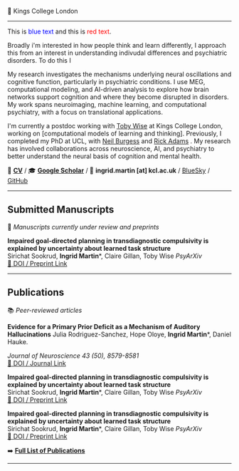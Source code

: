 📍 Kings College London 

---

This is <span style="color: blue;">blue text</span> and this is <span style="color: red;">red text</span>.

Broadly i'm interested in how people think and learn differently, I approach this from an interest in understanding indivudal differences and psychiatric disorders. To do this I 


My research investigates the mechanisms underlying neural oscillations and cognitive function, particularly in psychiatric conditions. I use MEG, computational modeling, and AI-driven analysis to explore how brain networks support cognition and where they become disrupted in disorders. My work spans neuroimaging, machine learning, and computational psychiatry, with a focus on translational applications.

I'm currently a postdoc working with [Toby Wise](https://thewiselab.org/) at Kings College London, working on [computational models of learning and thinking]. Previously, I completed my PhD at UCL, with [Neil Burgess](https://www.ucl.ac.uk/icn/research/research-groups/space-memory) and [Rick Adams](https://www.tcplab.org/home) . My research has involved collaborations across neuroscience, AI, and psychiatry to better understand the neural basis of cognition and mental health.

📄 **[CV](cv.md)** / 🎓 **[Google Scholar](https://scholar.google.com/citations?view_op=list_works&hl=en&hl=en&user=Rq_iPtwAAAAJ&sortby=pubdate)** / 📧 **ingrid.martin [at] kcl.ac.uk** / [BlueSky](ingrdmrtn.bsky.social) / [GitHub](www.github.com)

---

## **Submitted Manuscripts**  
📌 *Manuscripts currently under review and preprints*  

**Impaired goal-directed planning in transdiagnostic compulsivity is explained by uncertainty about learned task structure**  
Sirichat Sookrud, **Ingrid Martin***, Claire Gillan, Toby Wise 
*PsyArXiv*  
[🔗 DOI / Preprint Link](https://osf.io/zp6vk_v1)


---

## **Publications**  
📚 *Peer-reviewed articles*  

**Evidence for a Primary Prior Deficit as a Mechanism of Auditory Hallucinations**
Julia Rodriguez-Sanchez, Hope Oloye, **Ingrid Martin***, Daniel Hauke.

*Journal of Neuroscience 43 (50), 8579-8581*  
[🔗 DOI / Journal Link](https://doi.org/10.1523/JNEUROSCI.1601-23.2023)

**Impaired goal-directed planning in transdiagnostic compulsivity is explained by uncertainty about learned task structure**  
Sirichat Sookrud, **Ingrid Martin***, Claire Gillan, Toby Wise 
*PsyArXiv*  
[🔗 DOI / Preprint Link](https://osf.io/zp6vk_v1)

**Impaired goal-directed planning in transdiagnostic compulsivity is explained by uncertainty about learned task structure**  
Sirichat Sookrud, **Ingrid Martin***, Claire Gillan, Toby Wise 
*PsyArXiv*  
[🔗 DOI / Preprint Link](https://osf.io/zp6vk_v1)

➡️ **[Full List of Publications](cv.md#publications)**  

---


